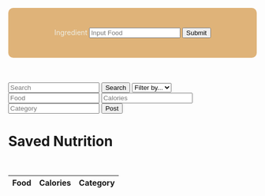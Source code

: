 
<head>
	<script src="https://ajax.googleapis.com/ajax/libs/jquery/3.6.1/jquery.min.js"></script>
</head>


<script>

function getFood(){
    let inputFood = document.getElementById("inputFood").value;
    return inputFood;
}

function findCalories(foodName) {
    result = document.getElementById("findCaloriesResult");

    // Fetch data from API
    fetch('https://csatri1.tk/api/nutrition/findCalories/"'+foodName+'"')
    .then(response => response.json())
    .then(data => {

        console.log(data);

        result.innerHTML = "calories in one serving of " + foodName + ": " + data.findCalories + " cal";
    })
}

</script>



<div style="background-color: #DFB379; text-align: center; vertical-align: middle; padding: 40px; margin-top: 30px; border-radius: 10px;">
    <w>Ingredient</w>
    <input id="inputFood" placeholder="Input Food">
    <button onclick="findCalories(getFood())">Submit</button>
</div>

<div style=" text-align:center; vertical-align: middle; padding:10px; margin-top:30px">
    <w id="findCaloriesResult"></w>
</div>

<style>
w { color: #eeeee4 }
</style>







<input id="search" placeholder="Search">
<button onclick="search()">Search</button>
<select id="filter">
	<option>Filter by...</option>
	<option>food</option>
	<option>category</option>
</select>

<input id="food" placeholder="Food">
<input id="calories" placeholder="Calories">
<input id="category" placeholder="Category">
<button onclick="post()">Post</button>


<!-- Create table to display question posts -->
<body>
<h1 class="text-center m-5 text-success">Saved Nutrition</h1>
     <br>
    <div class="table-responsive mx-5">
        <table class="table table-hover table-bordered border-secondary mb-5">
            <thead>
                <tr>
                    <th scope="col">Food</th>
                    <th scope="col">Calories</th>
                    <th scope="col">Category</th>
                </tr>
            </thead>
            <tbody class="table-group-divider" id="foods">
            </tbody>
        </table>
    </div>
 	<script>
        // prepare fetch urls
        // const club_url = "http://localhost:8192/api/club";
        const discussions_url = "https://csatri1.tk/api/nutritionstorage";
        const get_url = nutritionstorage_url + "/";
        const nutritionstorageContainer = document.getElementById("nutritionstorage");
        // prepare fetch GET options
        const options = {
            method: 'GET', // *GET, POST, PUT, DELETE, etc.
            // mode: 'cors', // no-cors, *cors, same-origin
            cache: 'default', // *default, no-cache, reload, force-cache, only-if-cached
            // credentials: 'same-origin', // include, same-origin, omit
            headers: {
            'Content-Type': 'application/json'
            // 'Content-Type': 'application/x-www-form-urlencoded',
            },
        };
        // fetch the API
        fetch(get_url, options)
            // response is a RESTful "promise" on any successful fetch
            .then(response => {
            // check for response errors
            if (response.status !== 200) {
                error('GET API response failure: ' + response.status);
                return;
            }
            // valid response will have JSON data
            response.json().then(data => {
                for (const row of data) {
                    console.log(row);
                    // columns
                    const tr = document.createElement("tr");
                    const food = document.createElement("td");
                    const calories = document.createElement("td");
                    const category = document.createElement("td");
                    food.innerHTML = row.food;
                    calories.innerHTML = row.calories;
                    category.innerHTML = row.category;
                    // add all columns to the row
                    tr.appendChild(food);
                    tr.appendChild(calories);
                    tr.appendChild(category);
                    // add row to table
                    discussionsContainer.appendChild(tr);
                }    
            })
        })
        // catch fetch errors (ie Nginx ACCESS to server blocked)
        .catch(err => {
            error(err + " " + get_url);
        });
        // Something went wrong with actions or responses
        function error(err) {
            // log as Error in console
            console.error(err);
            // append error to resultContainer
            const tr = document.createElement("tr");
            const td = document.createElement("td");
            td.innerHTML = err;
            tr.appendChild(td);
            discussionsContainer.appendChild(tr);
        }
    </script>
<body>





